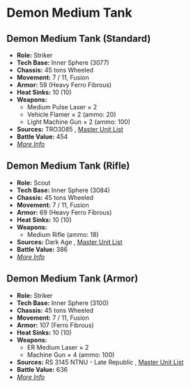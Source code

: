 # Demon Medium Tank 

## Demon Medium Tank (Standard) 

- **Role:** Striker 
- **Tech Base:** Inner Sphere (3077) 
- **Chassis:** 45 tons Wheeled 
- **Movement:** 7 / 11, Fusion 
- **Armor:** 59 (Heavy Ferro Fibrous) 
- **Heat Sinks:** 10 (10) 
- **Weapons:** 
  - Medium Pulse Laser × 2 
  - Vehicle Flamer × 2 (ammo: 20) 
  - Light Machine Gun × 2 (ammo: 100) 
- **Sources:** TRO3085 , [Master Unit List](http://masterunitlist.info/Unit/Details/871/demon-medium-tank-standard) 
- **Battle Value:** 454 
- [*More Info*](demon_medium_tank/demon_medium_tank_standard.md) 

## Demon Medium Tank (Rifle) 

- **Role:** Scout 
- **Tech Base:** Inner Sphere (3084) 
- **Chassis:** 45 tons Wheeled 
- **Movement:** 7 / 11, Fusion 
- **Armor:** 69 (Heavy Ferro Fibrous) 
- **Heat Sinks:** 10 (10) 
- **Weapons:** 
  - Medium Rifle (ammo: 18) 
- **Sources:** Dark Age , [Master Unit List](http://masterunitlist.info/Unit/Details/870/demon-medium-tank-rifle) 
- **Battle Value:** 386 
- [*More Info*](demon_medium_tank/demon_medium_tank_rifle.md) 

## Demon Medium Tank (Armor) 

- **Role:** Striker 
- **Tech Base:** Inner Sphere (3100) 
- **Chassis:** 45 tons Wheeled 
- **Movement:** 7 / 11, Fusion 
- **Armor:** 107 (Ferro Fibrous) 
- **Heat Sinks:** 10 (10) 
- **Weapons:** 
  - ER Medium Laser × 2 
  - Machine Gun × 4 (ammo: 100) 
- **Sources:** RS 3145 NTNU - Late Republic , [Master Unit List](http://masterunitlist.info/Unit/Details/6754/demon-medium-tank-armor) 
- **Battle Value:** 636 
- [*More Info*](demon_medium_tank/demon_medium_tank_armor.md) 

